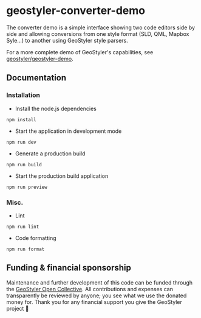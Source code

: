 # geostyler-converter-demo

The converter demo is a simple interface showing two code editors side by side and allowing conversions from one style format (SLD, QML, Mapbox Syle...) to another using GeoStyler style parsers.

For a more complete demo of GeoStyler's capabilities, see [geostyler/geostyler-demo](https://github.com/geostyler/geostyler-demo).

## Documentation

### Installation

-   Install the node.js dependencies

```
npm install
```

-   Start the application in development mode

```
npm run dev
```

-   Generate a production build

```
npm run build
```

-   Start the production build application

```
npm run preview
```

### Misc.

-   Lint

```
npm run lint
```

-   Code formatting

```
npm run format
```

## <a name="funding"></a>Funding & financial sponsorship

Maintenance and further development of this code can be funded through the
[GeoStyler Open Collective](https://opencollective.com/geostyler). All contributions and
expenses can transparently be reviewed by anyone; you see what we use the donated money for.
Thank you for any financial support you give the GeoStyler project 💞

